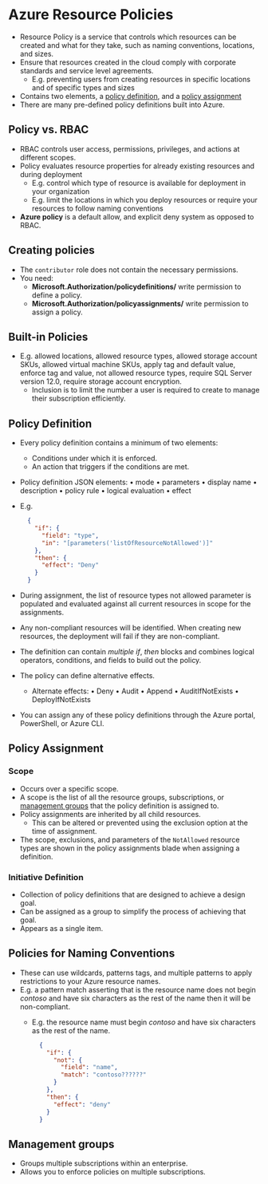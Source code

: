 # Azure Resource Policies

- Resource Policy is a service that controls which resources can be created and what for they take, such as naming conventions, locations, and sizes.
- Ensure that resources created in the cloud comply with corporate standards and service level agreements.
  - E.g. preventing users from creating resources in specific locations and of specific types and sizes
- Contains two elements, a [policy definition](#policy-definition), and a [policy assignment](#policy-assignment)
- There are many pre-defined policy definitions built into Azure.

## Policy vs. RBAC

- RBAC controls user access, permissions, privileges, and actions at different scopes.
- Policy evaluates resource properties for already existing resources and during deployment
  - E.g. control which type of resource is available for deployment in your organization
  - E.g. limit the locations in which you deploy resources or require your resources to follow naming conventions
- **Azure policy** is a default allow, and explicit deny system as opposed to RBAC.

## Creating policies

- The `contributor` role does not contain the necessary permissions.
- You need:
  - **Microsoft.Authorization/policydefinitions/** write permission to define a policy.
  - **Microsoft.Authorization/policyassignments/** write permission to assign a policy.

## Built-in Policies

- E.g. allowed locations, allowed resource types, allowed storage account SKUs, allowed virtual machine SKUs, apply tag and default value, enforce tag and value, not allowed resource types, require SQL Server version 12.0, require storage account encryption.
  - Inclusion is to limit the number a user is required to create to manage their subscription efficiently.

## Policy Definition

- Every policy definition contains a minimum of two elements:
  - Conditions under which it is enforced.
  - An action that triggers if the conditions are met.
- Policy definition JSON elements: • mode • parameters • display name • description • policy rule • logical evaluation • effect
- E.g.

  ```json
    {
      "if": {
        "field": "type",
        "in": "[parameters('listOfResourceNotAllowed')]"
      },
      "then": {
        "effect": "Deny"
      }
    }
  ```

- During assignment, the list of resource types not allowed parameter is populated and evaluated against all current resources in scope for the assignments.
- Any non-compliant resources will be identified. When creating new resources, the deployment will fail if they are non-compliant.
- The definition can contain *multiple if*, *then* blocks and combines logical operators, conditions, and fields to build out the policy.
- The policy can define alternative effects.
  - Alternate effects: • Deny • Audit • Append • AuditIfNotExists • DeployIfNotExists
- You can assign any of these policy definitions through the Azure portal, PowerShell, or Azure CLI.

## Policy Assignment

### Scope

- Occurs over a specific scope.
- A scope is the list of all the resource groups, subscriptions, or [management groups](#management-groups) that the policy definition is assigned to.
- Policy assignments are inherited by all child resources.
  - This can be altered or prevented using the exclusion option at the time of assignment.
- The scope, exclusions, and parameters of the `NotAllowed` resource types are shown in the policy assignments blade when assigning a definition.

### Initiative Definition

- Collection of policy definitions that are designed to achieve a design goal.
- Can be assigned as a group to simplify the process of achieving that goal.
- Appears as a single item.

## Policies for Naming Conventions

- These can use wildcards, patterns tags, and multiple patterns to apply restrictions to your Azure resource names.
- E.g. a pattern match asserting that is the resource name does not begin *contoso* and have six characters as the rest of the name then it will be non-compliant.
  - E.g. the resource name must begin *contoso* and have six characters as the rest of the name.

    ```json
      {
        "if": {
          "not": {
            "field": "name",
            "match": "contoso??????"
          }
        },
        "then": {
          "effect": "deny"
        }
      }
    ```

## Management groups

- Groups multiple subscriptions within an enterprise.
- Allows you to enforce policies on multiple subscriptions.
